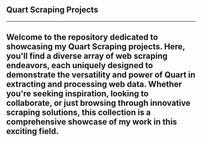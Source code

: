 ## Quart Scraping Projects
---
Welcome to the repository dedicated to showcasing my Quart Scraping projects. Here, you'll find a diverse array of web scraping endeavors, each uniquely designed to demonstrate the versatility and power of Quart in extracting and processing web data. Whether you're seeking inspiration, looking to collaborate, or just browsing through innovative scraping solutions, this collection is a comprehensive showcase of my work in this exciting field.
---
